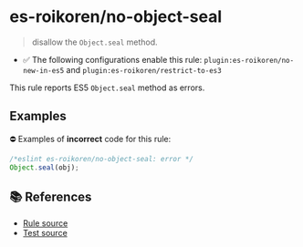 # es-roikoren/no-object-seal
> disallow the `Object.seal` method.

- ✅ The following configurations enable this rule: `plugin:es-roikoren/no-new-in-es5` and `plugin:es-roikoren/restrict-to-es3`

This rule reports ES5 `Object.seal` method as errors.

## Examples

⛔ Examples of **incorrect** code for this rule:

```js
/*eslint es-roikoren/no-object-seal: error */
Object.seal(obj);
```

## 📚 References

- [Rule source](https://github.com/roikoren755/eslint-plugin-es/blob/v0.0.4/src/rules/no-object-seal.ts)
- [Test source](https://github.com/roikoren755/eslint-plugin-es/blob/v0.0.4/tests/src/rules/no-object-seal.ts)
